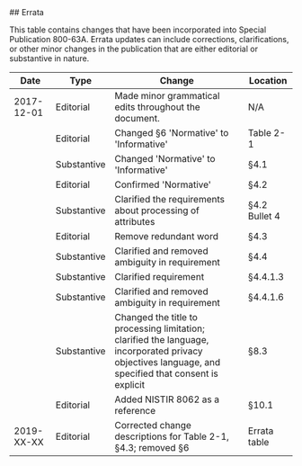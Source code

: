 <div class="breaker"></div>
<a name="errata"></a>

<div class="text-center" markdown="1">
## Errata
</div> 

This table contains changes that have been incorporated into Special Publication 800-63A. Errata updates can include corrections, clarifications, or other minor changes in the publication that are either editorial or substantive in nature.

|Date|Type|Change|Location
|----|----|----|----|
|2017-12-01|Editorial|Made minor grammatical edits throughout the document.|N/A|
||Editorial|Changed §6 'Normative' to 'Informative'|Table 2-1|
||Substantive|Changed 'Normative' to 'Informative'|§4.1|
||Editorial|Confirmed 'Normative'|§4.2|
||Substantive|Clarified the requirements about processing of attributes|§4.2 Bullet 4
||Editorial|Remove redundant word|§4.3|
||Substantive|Clarified and removed ambiguity in requirement|§4.4|
||Substantive|Clarified requirement|§4.4.1.3|
||Substantive|Clarified and removed ambiguity in requirement|§4.4.1.6|
||Substantive|Changed the title to processing limitation; clarified the language, incorporated privacy objectives language, and specified that consent is explicit|§8.3|
||Editorial|Added NISTIR 8062 as a reference|§10.1|
|2019-XX-XX|Editorial|Corrected change descriptions for Table 2-1, §4.3; removed §6|Errata table|

